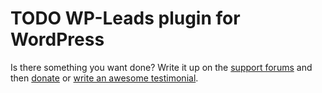 # TODO WP-Leads plugin for WordPress

Is there something you want done? Write it up on the [support forums](http://wordpress.org/support/plugin/wp-leads-mailchimp-constant-contact-and-salesforcecom-integration) and then [donate](http://aihr.us/about-aihrus/donate/) or [write an awesome testimonial](http://aihr.us/about-aihrus/testimonials/add-testimonial/).
